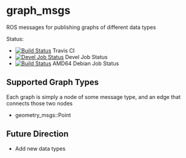 graph_msgs
==========

ROS messages for publishing graphs of different data types

Status:

 * [![Build Status](https://travis-ci.org/davetcoleman/graph_msgs.svg)](https://travis-ci.org/davetcoleman/graph_msgs) Travis CI
 * [![Devel Job Status](http://jenkins.ros.org/buildStatus/icon?job=devel-indigo-graph_msgs)](http://jenkins.ros.org/job/devel-indigo-graph_msgs) Devel Job Status
 * [![Build Status](http://jenkins.ros.org/buildStatus/icon?job=ros-indigo-graph-msgs_binarydeb_trusty_amd64)](http://jenkins.ros.org/job/ros-indigo-graph-msgs_binarydeb_trusty_amd64/) AMD64 Debian Job Status

## Supported Graph Types

Each graph is simply a node of some message type, and an edge that connects those two nodes

 - geometry_msgs::Point

## Future Direction

 - Add new data types

